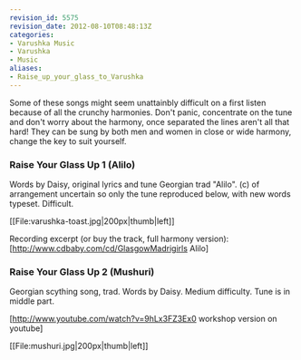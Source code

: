 ```yaml
---
revision_id: 5575
revision_date: 2012-08-10T08:48:13Z
categories:
- Varushka Music
- Varushka
- Music
aliases:
- Raise_up_your_glass_to_Varushka
---
```


Some of these songs might seem unattainbly difficult on a first listen because of all the crunchy harmonies. Don't panic, concentrate on the tune and don't worry about the harmony, once separated the lines aren't all that hard! They can be sung by both men and women in close or wide harmony, change the key to suit yourself.

### Raise Your Glass Up 1 (Alilo)
Words by Daisy, original lyrics and tune Georgian trad "Alilo". (c) of arrangement uncertain so only the tune reproduced below, with new words typeset. Difficult.

[[File:varushka-toast.jpg|200px|thumb|left]]

Recording excerpt (or buy the track, full harmony version): [http://www.cdbaby.com/cd/GlasgowMadrigirls Alilo] 

### Raise Your Glass Up 2 (Mushuri)
Georgian scything song, trad. Words by Daisy. Medium difficulty. Tune is in middle part.

[http://www.youtube.com/watch?v=9hLx3FZ3Ex0 workshop version on youtube]

[[File:mushuri.jpg|200px|thumb|left]]



